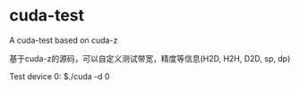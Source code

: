 # cuda-test
A cuda-test based on cuda-z

基于cuda-z的源码，可以自定义测试带宽，精度等信息(H2D, H2H, D2D, sp, dp)

Test device 0:
$./cuda -d 0

